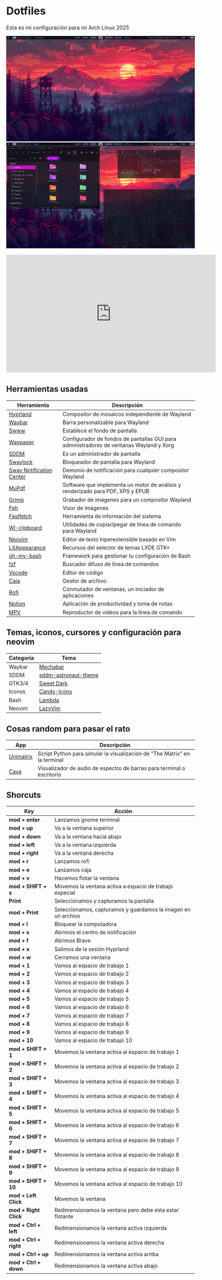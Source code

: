 #  Dotfiles 

Esta es mi configuración para mi Arch Linux 2025 

![Hyprland](/assets/1.png)
![Hyprland](/assets/4.png)

<iframe width="560" height="315" src="https://www.youtube.com/embed/Iw52h6qvUi4?si=tgZzlD3-PzK5MA9m" title="YouTube video player" frameborder="0" allow="accelerometer; autoplay; clipboard-write; encrypted-media; gyroscope; picture-in-picture; web-share" referrerpolicy="strict-origin-when-cross-origin" allowfullscreen></iframe>

## Herramientas usadas

|Herramienta      |Descripción |
|-----------------|---------|
|[Hyprland](https://hyprland.org/)| Compositor de mosaicos independiente de Wayland |
|[Waybar](https://github.com/Alexays/Waybar)| Barra personalizable para Wayland|
|[Swww](https://github.com/LGFae/swww)|Establece el fondo de pantalla|
|[Waypaper](https://github.com/anufrievroman/waypaper)|Configurador de fondos de pantallas GUI para administradores de ventanas Wayland y Xorg|
|[SDDM](https://github.com/sddm/sddm/)|Es un administrador de pantalla|
|[Swaylock](https://github.com/swaywm/swaylock)|Bloqueador de pantalla para Wayland |
|[Sway Notification Center](https://github.com/ErikReider/SwayNotificationCenter)|Demonio de notificación para cualquier compositor Wayland |
|[MuPdf](https://mupdf.com/) | Software que implementa un motor de análisis y renderizado para PDF, XPS y EPUB|
|[Grimp](https://gitlab.freedesktop.org/emersion/grim)| Grabador de imágenes para un compositor Wayland|
|[Feh](https://feh.finalrewind.org/)|Visor de imágenes|
|[Fastfetch](https://github.com/fastfetch-cli/fastfetch)|Herramienta de información del sistema|
|[Wl-clipboard](https://github.com/bugaevc/wl-clipboard)|Utilidades de copiar/pegar de línea de comando para Wayland|
|[Neovim](https://neovim.io/)|Editor de texto hiperextensible basado en Vim|
|[LXAppearance](https://github.com/lxde/lxappearance)|Recursos del selector de temas LXDE GTK+| 
|[oh-my-bash](https://github.com/ohmybash/oh-my-bash)|Framework para gestionar tu configuración de Bash|
|[fzf](https://github.com/junegunn/fzf)|Buscador difuso de línea de comandos|
|[Vscode](https://code.visualstudio.com/)|Editor de código|
|[Caja](https://archlinux.org/packages/extra/x86_64/caja/)|Gestor de archivo|
|[Rofi](https://github.com/davatorium/rofi)|Conmutador de ventanas, un iniciador de aplicaciones|
|[Notion](https://www.notion.com/)|Aplicación de productividad y toma de notas|
|[MPV](https://mpv.io/)|Reproductor de videos para la línea de comando|

## Temas, iconos, cursores y configuración para neovim
|Categoria  | Tema|
|--------------------------|------------|
|Waybar|[Mechabar](https://github.com/sejjy/mechabar)|
|SDDM|[sddm-astronaut-theme](https://github.com/Keyitdev/sddm-astronaut-theme)|
|GTK3/4|[Sweet Dark](https://www.gnome-look.org/p/1253385)|
|Iconos|[Candy-Icons](https://www.gnome-look.org/p/1305251/)|
|Bash|[Lambda](https://github.com/ohmybash/oh-my-bash/wiki/Themes#lambda)|
|Neovim|[LazyVim](https://www.lazyvim.org/)|

## Cosas random para pasar el rato 
|App| Descripción|
|---|------------|
|[Unimatrix](https://github.com/will8211/unimatrix)|Script Python para simular la visualización de "The Matrix" en la terminal|
|[Cava](https://github.com/karlstav/cava)|Visualizador de audio de espectro de barras para terminal o escritorio|

## Shorcuts

|Key                 | Acción                  |
|--------------------|-------------------------|
|**mod + enter**     |Lanzamos gnome terminal    |
|**mod + up**        |Va a la ventana superior   |
|**mod + down**      |Va a la ventana hacia abajo  |
|**mod + left**      |Va a la ventana izquierda|
|**mod + right**     |Va a la ventana derecha  |
|**mod + r**         |Lanzamos rofi            |
|**mod + e**         |Lanzamos caja              |
|**mod + v**         |Hacemos flotar la ventana   |
|**mod + SHIFT + s**|Movemos la ventana activa a espacio de trabajo especial|
|**Print**         |Seleccionamos y capturamos la pantalla      |
|**mod + Print**|Seleccionamos, capturamos y guardamos la imagen en un archivo|
|**mod + l**|Bloquear la computadora|
|**mod + s**|Abrimos el centro de notificación|
|**mod + f**|Abrimos Brave|
|**mod + x**|Salimos de la sesión Hyprland|
|**mod + w**|Cerramos una ventana|
|**mod + 1**|Vamos al espacio de trabajo 1|
|**mod + 2**|Vamos al espacio de trabajo 2|
|**mod + 3**|Vamos al espacio de trabajo 3|
|**mod + 4**|Vamos al espacio de trabajo 4|
|**mod + 5**|Vamos al espacio de trabajo 5|
|**mod + 6**|Vamos al espacio de trabajo 6|
|**mod + 7**|Vamos al espacio de trabajo 7|
|**mod + 8**|Vamos al espacio de trabajo 8|
|**mod + 9**|Vamos al espacio de trabajo 9|
|**mod + 10**|Vamos al espacio de trabajo 10|
|**mod + SHIFT + 1**|Movemos la ventana activa al espacio de trabajo 1|
|**mod + SHIFT + 2**|Movemos la ventana activa al espacio de trabajo 2|
|**mod + SHIFT + 3**|Movemos la ventana activa al espacio de trabajo 3|
|**mod + SHIFT + 4**|Movemos la ventana activa al espacio de trabajo 4|
|**mod + SHIFT + 5**|Movemos la ventana activa al espacio de trabajo 5|
|**mod + SHIFT + 6**|Movemos la ventana activa al espacio de trabajo 6|
|**mod + SHIFT + 7**|Movemos la ventana activa al espacio de trabajo 7|
|**mod + SHIFT + 8**|Movemos la ventana activa al espacio de trabajo 8|
|**mod + SHIFT + 9**|Movemos la ventana activa al espacio de trabajo 9|
|**mod + SHIFT + 10**|Movemos la ventana activa al espacio de trabajo 10|
|**mod + Left Click**|Movemos la ventana|
|**mod + Right Click**|Redimensionamos la ventana pero debe esta estar flotante|
|**mod + Ctrl + left**|Redimensionamos la ventana activa izquierda|
|**mod + Ctrl + right**|Redimensionamos la ventana activa derecha|
|**mod + Ctrl + up**|Redimensionamos la ventana activa arriba|
|**mod + Ctrl + down**|Redimensionamos la ventana activa abajo|








